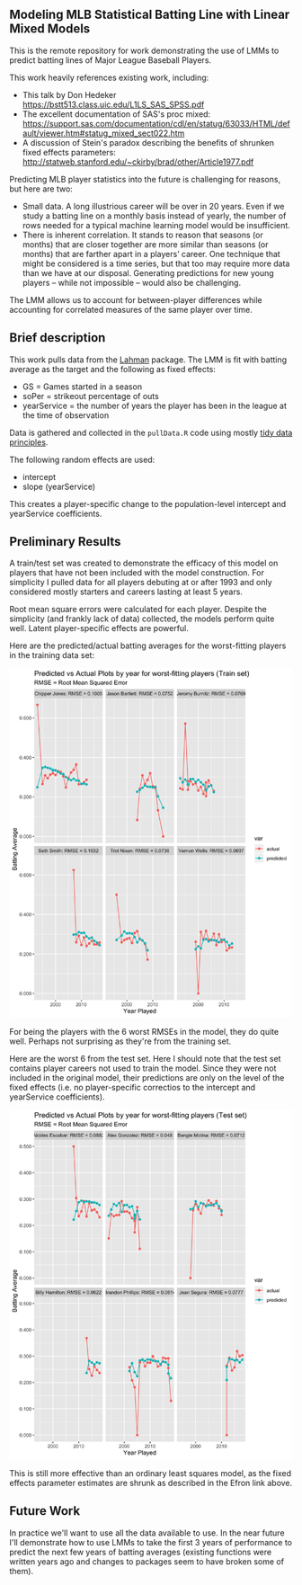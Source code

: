## Modeling MLB Statistical Batting Line with Linear Mixed Models

This is the remote repository for work demonstrating the use of LMMs to predict batting lines of Major League Baseball Players.

This work heavily references existing work, including:

- This talk by Don Hedeker https://bstt513.class.uic.edu/L1LS_SAS_SPSS.pdf
- The excellent documentation of SAS's proc mixed: https://support.sas.com/documentation/cdl/en/statug/63033/HTML/default/viewer.htm#statug_mixed_sect022.htm
- A discussion of Stein's paradox describing the benefits of shrunken fixed effects parameters: http://statweb.stanford.edu/~ckirby/brad/other/Article1977.pdf

Predicting MLB player statistics into the future is challenging for reasons, but here are two:

-	Small data. A long illustrious career will be over in 20 years. Even if we study a batting line on a monthly basis instead of yearly, the number of rows needed for a typical machine learning model would be insufficient. 
-	There is inherent correlation. It stands to reason that seasons (or months) that are closer together are more similar than seasons (or months) that are farther apart in a players’ career. One technique that might be considered is a time series, but that too may require more data than we have at our disposal. Generating predictions for new young players – while not impossible – would also be challenging.

The LMM allows us to account for between-player differences while accounting for correlated measures of the same player over time. 

## Brief description

This work pulls data from the [Lahman](https://github.com/cdalzell/Lahman) package. The LMM is fit with batting average as the target and the following as fixed effects:

- GS = Games started in a season
- soPer = strikeout percentage of outs
- yearService = the number of years the player has been in the league at the time of observation

Data is gathered and collected in the `pullData.R` code using mostly [tidy data principles](https://r4ds.had.co.nz/tidy-data.html).

The following random effects are used:

- intercept
- slope (yearService)

This creates a player-specific change to the population-level intercept and yearService coefficients.

## Preliminary Results

A train/test set was created to demonstrate the efficacy of this model on players that have not been included with the model construction. For simplicity I pulled data for all players debuting at or after 1993 and only considered mostly starters and careers lasting at least 5 years.

Root mean square errors were calculated for each player. Despite the simplicity (and frankly lack of data) collected, the models perform quite well.  Latent player-specific effects are powerful.

Here are the predicted/actual batting averages for the worst-fitting players in the training data set:

![](plots/plotTrainWorst.png)

For being the players with the 6 worst RMSEs in the model, they do quite well. Perhaps not surprising as they're from the training set.

Here are the worst 6 from the test set. Here I should note that the test set contains player careers not used to train the model. Since they were not included in the original model, their predictions are only on the level of the fixed effects (i.e. no player-specific correctios to the intercept and yearService coefficients). 

![](plots/plotTestWorst.png)

This is still more effective than an ordinary least squares model, as the fixed effects parameter estimates are shrunk as described in the Efron link above.

## Future Work

In practice we'll want to use all the data available to use. In the near future I'll demonstrate how to use LMMs to take the first 3 years of performance to predict the next few years of batting averages (existing functions were written years ago and changes to packages seem to have broken some of them).
